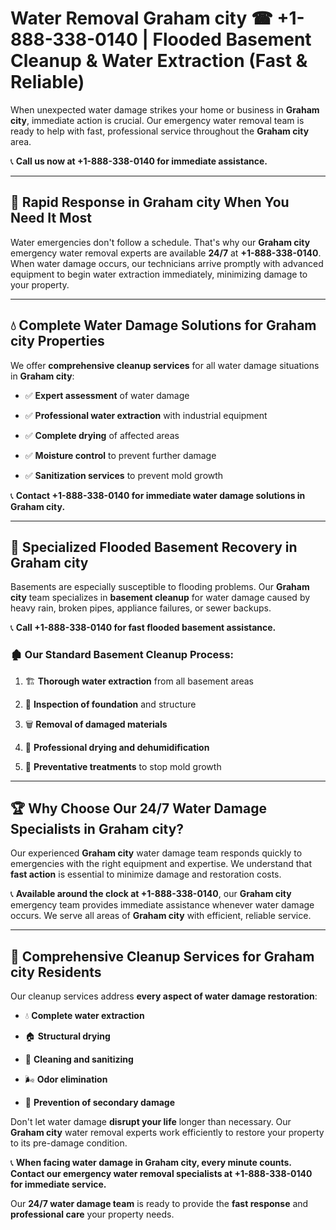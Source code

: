# Water Removal Graham city ☎ +1-888-338-0140 | Flooded Basement Cleanup & Water Extraction (Fast & Reliable)

When unexpected water damage strikes your home or business in **Graham city**, immediate action is crucial. Our emergency water removal team is ready to help with fast, professional service throughout the **Graham city** area. 

📞 **Call us now at +1-888-338-0140 for immediate assistance.**
---
## 🚀 Rapid Response in Graham city When You Need It Most
Water emergencies don't follow a schedule. That's why our **Graham city** emergency water removal experts are available **24/7** at **+1-888-338-0140**. When water damage occurs, our technicians arrive promptly with advanced equipment to begin water extraction immediately, minimizing damage to your property.
---
## 💧 Complete Water Damage Solutions for Graham city Properties
We offer **comprehensive cleanup services** for all water damage situations in **Graham city**:
- ✅ **Expert assessment** of water damage  
- ✅ **Professional water extraction** with industrial equipment  
- ✅ **Complete drying** of affected areas  
- ✅ **Moisture control** to prevent further damage  
- ✅ **Sanitization services** to prevent mold growth  
📞 **Contact +1-888-338-0140 for immediate water damage solutions in Graham city.**
---
## 🌊 Specialized Flooded Basement Recovery in Graham city
Basements are especially susceptible to flooding problems. Our **Graham city** team specializes in **basement cleanup** for water damage caused by heavy rain, broken pipes, appliance failures, or sewer backups. 
📞 **Call +1-888-338-0140 for fast flooded basement assistance.**
### 🏚️ Our Standard Basement Cleanup Process:
1. 🏗️ **Thorough water extraction** from all basement areas  
2. 🔎 **Inspection of foundation** and structure  
3. 🗑️ **Removal of damaged materials**  
4. 💨 **Professional drying and dehumidification**  
5. 🚫 **Preventative treatments** to stop mold growth  
---
## 🏆 Why Choose Our 24/7 Water Damage Specialists in Graham city?
Our experienced **Graham city** water damage team responds quickly to emergencies with the right equipment and expertise. We understand that **fast action** is essential to minimize damage and restoration costs.
📞 **Available around the clock at +1-888-338-0140**, our **Graham city** emergency team provides immediate assistance whenever water damage occurs. We serve all areas of **Graham city** with efficient, reliable service.
---
## 🧹 Comprehensive Cleanup Services for Graham city Residents
Our cleanup services address **every aspect of water damage restoration**:
- 💧 **Complete water extraction**  
- 🏠 **Structural drying**  
- 🧼 **Cleaning and sanitizing**  
- 🌬️ **Odor elimination**  
- 🚫 **Prevention of secondary damage**  
Don't let water damage **disrupt your life** longer than necessary. Our **Graham city** water removal experts work efficiently to restore your property to its pre-damage condition.
📞 **When facing water damage in Graham city, every minute counts. Contact our emergency water removal specialists at +1-888-338-0140 for immediate service.**
Our **24/7 water damage team** is ready to provide the **fast response** and **professional care** your property needs.
